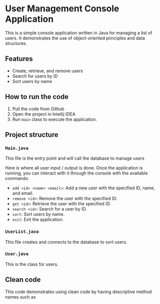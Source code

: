 # User Management Console Application

This is a simple console application written in Java for managing a list of users. It demonstrates the use of object-oriented principles and data structures.

## Features

- Create, retrieve, and remove users
- Search for users by ID
- Sort users by name

## How to run the code

1. Pull the code from Github
2. Open the project in Intellij IDEA
3. Run `main` class to execute the application.

## Project structure

### `Main.java`

This file is the entry point and will call the database to manage users

Here is where all user input / output is done.
Once the application is running, you can interact with it through the console with the available commands:

- `add <id> <name> <email>`: Add a new user with the specified ID, name, and email.
- `remove <id>`: Remove the user with the specified ID.
- `get <id>`: Retrieve the user with the specified ID.
- `search <id>`: Search for a user by ID.
- `sort`: Sort users by name.
- `exit`: Exit the application.

### `UserList.java`

This file creates and connects to the database to sort users.

### `User.java`

This is the class for users.


## Clean code

This code demonstrates using clean code by having descriptive method names such as
